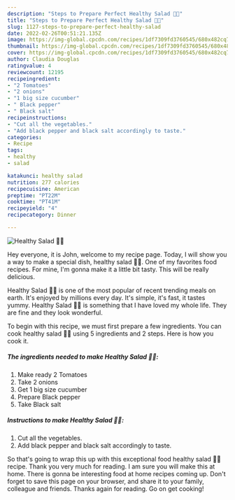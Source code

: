 ```yaml
---
description: "Steps to Prepare Perfect Healthy Salad 🥗🥗"
title: "Steps to Prepare Perfect Healthy Salad 🥗🥗"
slug: 1127-steps-to-prepare-perfect-healthy-salad
date: 2022-02-26T00:51:21.135Z
image: https://img-global.cpcdn.com/recipes/1df7309fd3760545/680x482cq70/healthy-salad-recipe-main-photo.jpg
thumbnail: https://img-global.cpcdn.com/recipes/1df7309fd3760545/680x482cq70/healthy-salad-recipe-main-photo.jpg
cover: https://img-global.cpcdn.com/recipes/1df7309fd3760545/680x482cq70/healthy-salad-recipe-main-photo.jpg
author: Claudia Douglas
ratingvalue: 4
reviewcount: 12195
recipeingredient:
- "2 Tomatoes"
- "2 onions"
- "1 big size cucumber"
- " Black pepper"
- " Black salt"
recipeinstructions:
- "Cut all the vegetables."
- "Add black pepper and black salt accordingly to taste."
categories:
- Recipe
tags:
- healthy
- salad

katakunci: healthy salad 
nutrition: 277 calories
recipecuisine: American
preptime: "PT22M"
cooktime: "PT41M"
recipeyield: "4"
recipecategory: Dinner

---
```



![Healthy Salad 🥗🥗](https://img-global.cpcdn.com/recipes/1df7309fd3760545/680x482cq70/healthy-salad-recipe-main-photo.jpg)

Hey everyone, it is John, welcome to my recipe page. Today, I will show you a way to make a special dish, healthy salad 🥗🥗. One of my favorites food recipes. For mine, I'm gonna make it a little bit tasty. This will be really delicious.

Healthy Salad 🥗🥗 is one of the most popular of recent trending meals on earth. It's enjoyed by millions every day. It's simple, it's fast, it tastes yummy. Healthy Salad 🥗🥗 is something that I have loved my whole life. They are fine and they look wonderful.




To begin with this recipe, we must first prepare a few ingredients. You can cook healthy salad 🥗🥗 using 5 ingredients and 2 steps. Here is how you cook it.

<!--inarticleads1-->

##### The ingredients needed to make Healthy Salad 🥗🥗:

1. Make ready 2 Tomatoes
1. Take 2 onions
1. Get 1 big size cucumber
1. Prepare  Black pepper
1. Take  Black salt




<!--inarticleads2-->

##### Instructions to make Healthy Salad 🥗🥗:

1. Cut all the vegetables.
1. Add black pepper and black salt accordingly to taste.




So that's going to wrap this up with this exceptional food healthy salad 🥗🥗 recipe. Thank you very much for reading. I am sure you will make this at home. There is gonna be interesting food at home recipes coming up. Don't forget to save this page on your browser, and share it to your family, colleague and friends. Thanks again for reading. Go on get cooking!
